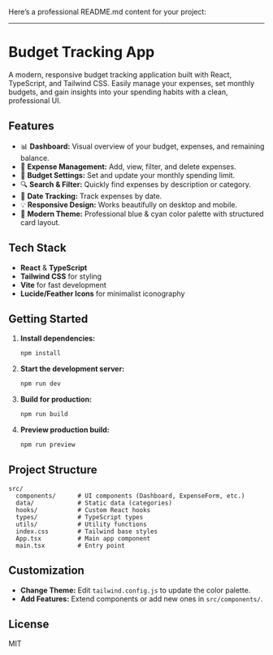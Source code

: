 Here’s a professional README.md content for your project:

---

# Budget Tracking App

A modern, responsive budget tracking application built with React, TypeScript, and Tailwind CSS. Easily manage your expenses, set monthly budgets, and gain insights into your spending habits with a clean, professional UI.

## Features

- 📊 **Dashboard:** Visual overview of your budget, expenses, and remaining balance.
- 📝 **Expense Management:** Add, view, filter, and delete expenses.
- 🎯 **Budget Settings:** Set and update your monthly spending limit.
- 🔍 **Search & Filter:** Quickly find expenses by description or category.
- 📅 **Date Tracking:** Track expenses by date.
- 💡 **Responsive Design:** Works beautifully on desktop and mobile.
- 🎨 **Modern Theme:** Professional blue & cyan color palette with structured card layout.

## Tech Stack

- **React** & **TypeScript**
- **Tailwind CSS** for styling
- **Vite** for fast development
- **Lucide/Feather Icons** for minimalist iconography

## Getting Started

1. **Install dependencies:**
   ```bash
   npm install
   ```

2. **Start the development server:**
   ```bash
   npm run dev
   ```

3. **Build for production:**
   ```bash
   npm run build
   ```

4. **Preview production build:**
   ```bash
   npm run preview
   ```

## Project Structure

```
src/
  components/      # UI components (Dashboard, ExpenseForm, etc.)
  data/            # Static data (categories)
  hooks/           # Custom React hooks
  types/           # TypeScript types
  utils/           # Utility functions
  index.css        # Tailwind base styles
  App.tsx          # Main app component
  main.tsx         # Entry point
```

## Customization

- **Change Theme:** Edit `tailwind.config.js` to update the color palette.
- **Add Features:** Extend components or add new ones in `src/components/`.

## License

MIT

